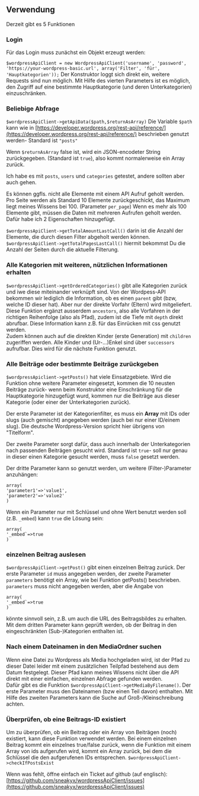 ## Verwendung

Derzeit gibt es 5 Funktionen

### Login
Für das Login muss zunächst ein Objekt erzeugt werden:

`$wordpressApiClient = new WordpressApiClient('username', 'password', 'https://your-wordpress-basic.url', array('Filter', 'für', 'Hauptkategorien'));`
Der Konstruktor loggt sich direkt ein, weitere Requests sind nun möglich. Mit Hilfe des vierten Parameters ist es möglich, den Zugriff auf eine bestimmte Hauptkategorie (und deren Unterkategorien) einzuschränken.

### Beliebige Abfrage
`$wordpressApiClient->getApiData($path,$returnAsArray)`
Die Variable `$path` kann wie in [https://developer.wordpress.org/rest-api/reference/](https://developer.wordpress.org/rest-api/reference/) beschrieben genutzt werden- Standard ist `"posts"`

Wenn `$returnAsArray` false ist, wird ein JSON-encodeter String zurückgegeben. (Standard ist `true`), also kommt normalerweise ein Array zurück.

Ich habe es mit `posts`, `users` und `categories` getestet, andere sollten aber auch gehen.

Es können ggfls. nicht alle Elemente mit einem API Aufruf geholt werden. Pro Seite werden als Standard 10 Elemente zurückgeschickt, 
das Maximum liegt meines Wissens bei 100. (Parameter `per_page`)
Wenn es mehr als 100 Elemente gibt, müssen die Daten mit mehreren Aufrufen geholt werden. Dafür habe ich 2 Eigenschaften hinzugefügt.

`$wordpressApiClient->getTotalAmountLastCall()` darin ist die Anzahl der Elemente, die durch diesen Filter abgeholt werden können.
`$wordpressApiClient->getTotalPagesLastCall()` hiermit bekommst Du die Anzahl der Seiten durch die aktuelle Filterung.

### Alle Kategorien mit weiteren, nützlichen Informationen erhalten

`$wordpressApiClient->getOrderedCategories()` gibt alle Kategorien zurück und iwe diese miteinander verknüpft sind. 
Von der Wordpess-API bekommen wir lediglich die Information, ob es einen `parent` gibt (bzw, welche ID dieser hat). Aber nur der direkte Vorfahr (Eltern) wird mitgeliefert.
Diese Funktion ergänzt ausserdem `ancestors`, also alle Vorfahren in der richtigen Reihenfolge (also als Pfad), zudem ist die Tiefe mit `depth` direkt abrufbar. 
Diese Information kann z.B. für das Einrücken mit css genutzt werden.  
Zudem können auch auf die direkten Kinder (erste Generation) mit `children` zugeriffen werden. 
Alle Kinder und (Ur-...)Enkel sind über `successors` aufrufbar. Dies wird für die nächste Funktion genutzt. 

### Alle Beiträge oder bestimmte Beiträge zurückgeben 
`$wordpressApiclient->getPosts()` hat viele Einsatzgebiete.
Wird die Funktion ohne weitere Parameter eingesetzt, kommen die 10 neusten Beiträge zurück- wenn beim Konstruktor eine Einschränkung für die Hauptkategorie hinzugefügt wurd, kommen nur die Beiträge aus dieser Kategorie (oder einer der Unterkategorien zurück).

Der erste Parameter ist der Kategorienfilter, es muss ein **Array** mit IDs oder slugs (auch gemischt) angegeben werden (auch bei nur einer ID/einem slug).
Die deutsche Wordpress-Version spricht hier übrigens von "Titelform".

Der zweite Parameter sorgt dafür, dass auch innerhalb der Unterkategorien nach passenden Beiträgen gesucht wird. 
Standard ist `true`- soll nur genau in dieser einen Kategorie gesucht werden, muss `false` gesetzt werden. 

Der dritte Parameter kann so genutzt werden, um weitere (Filter-)Parameter anzuhängen:
```
array(
'parameter1'=>'value1',
'parameter2'=>'value2'
)
```

Wenn ein Parameter nur mit Schlüssel und ohne Wert benutzt werden soll (z.B. `_embed`) kann `true` die Lösung sein:
```
array(
'_embed`=>true
)
``` 


### einzelnen Beitrag auslesen
`$wordpressApiClient->getPost()` gibt einen einzelnen Beitrag zurück.
Der erste Parameter `id` muss angegeben werden, der zweite Parameter `parameters` benötigt ein Array, wie bei Funktion getPosts() beschrieben.
`parameters` muss nicht angegeben werden, aber die Angabe von 
```
array(
'_embed`=>true
)
``` 
könnte sinnvoll sein, z.B. um auch die URL des Beitragsbildes zu erhalten. 
Mit dem dritten Parameter kann geprüft werden, ob der Beitrag in den eingeschränkten (Sub-)Kategorien enthalten ist. 

### Nach einem Dateinamen in den MediaOrdner suchen
Wenn eine Datei zu Wordpress als Media hochgeladen wird, ist der Pfad zu dieser Datei leider mit einem zusätzlichen Teilpfad bestehend aus dem Datum festgelegt.
Dieser Pfad kann meines Wissens nicht über die API direkt mit einer einfachen, einzelnen Abfrage gefunden werden.  
Dafür gibt es die Funktion `$wordpressApiClient->getMediaByFilename()`.
Der erste Parameter muss den Dateinamen (bzw einen Teil davon) enthalten.
Mit Hilfe des zweiten Parameters kann die Suche auf Groß-/Kleinschreibung achten.

### Überprüfen, ob eine Beitrags-ID existiert
Um zu überprüfen, ob ein Beitrag oder ein Array von Beiträgen (noch) existiert, kann diese Funktion verwendet werden. 
Bei einem einzelnen Beitrag kommt ein einzelnes true/false zurück, wenn die Funktion mit einem Array von ids aufgerufen wird, kommt ein Array zurück, bei dem die Schlüssel die 
den aufgerufenen IDs entsprechen.
`$wordpressApiClient->checkIfPostsExist`

Wenn was fehlt, öffne einfach ein Ticket auf github (auf englisch): [https://github.com/sneakyx/wordpressApiClient/issues](https://github.com/sneakyx/wordpressApiClient/issues)
